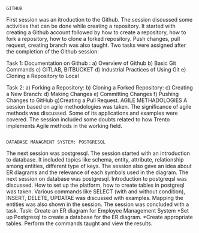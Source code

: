                                                                                   GITHUB
 First session was an itroduction to the Github. The session discussed some activities that can be done while creating a repository.
 It started with creating a Github account followed by how to create a repository, how to fork a repository, how to clone a forked repository.
 Push changes, pull request, creating branch was also taught.
 Two tasks were assigned after the completion of the Github session:
 
 Task 1: Documentation on Github :
 a) Overview of Github
 b) Basic Git Commands
 c) GITLAB, BITBUCKET
 d) Industrial Practices of Using Git
 e) Cloning a Repository to Local
 
 Task 2: 
 a) Forking a Repository: 
 b) Cloning a Forked Repository: 
 c) Creating a New Branch: 
 d) Making Changes
 e) Committing Changes
 f) Pushing Changes to GitHub
 g)Creating a Pull Request.
                                                                              AGILE METHADOLOGIES
A session based on agile methodologies was taken.
The significance of agile methods was discussed. Some of its applications and examples were covered.
The session included some doubts related to how Trento implements Agile methods in the working field.

    
                                                                          DATABASE MANAGMENT SYSTEM: POSTGRESQL
The next session was postgresql.
The session started with an introduction to database.
It included topics like schema, entity, attribute, relationship among entities, different type of keys.
The session also gave an idea about ER diagrams and the relevance of each symbols used in the diagram.
The next session on database was postgresql.
Introduction to postgreqsl was discussed.
How to set up the platform, how to create tables in postgreql was taken.
Various commands like SELECT (with and without condition), INSERT, DELETE, UPDATAE was discussed with examples.
Mapping the entities was also shown in the session.
The session was concluded with a task.
Task: Create an ER diagram for Employee Management System
*Set up Postgresql to create a database for the ER diagram.
*Create appropriate tables.
Perform the commands taught and view the results.

                                                                                  
